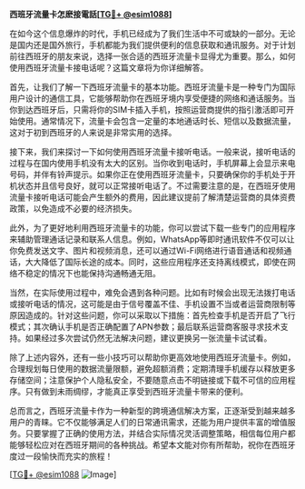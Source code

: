 **西班牙流量卡怎麽接電話[[TG💪+ @esim1088](https://t.me/s/esim1088)]**

在如今这个信息爆炸的时代，手机已经成为了我们生活中不可或缺的一部分。无论是国内还是国外旅行，手机都能为我们提供便利的信息获取和通讯服务。对于计划前往西班牙的朋友来说，选择一张合适的西班牙流量卡显得尤为重要。那么，如何使用西班牙流量卡接电话呢？这篇文章将为你详细解答。

首先，让我们了解一下西班牙流量卡的基本功能。西班牙流量卡是一种专门为国际用户设计的通信工具，它能够帮助你在西班牙境内享受便捷的网络和通话服务。当你到达西班牙后，只需将你的SIM卡插入手机，按照运营商提供的指引激活即可开始使用。通常情况下，流量卡会包含一定量的本地通话时长、短信以及数据流量，这对于初到西班牙的人来说是非常实用的选择。

接下来，我们来探讨一下如何使用西班牙流量卡接听电话。一般来说，接听电话的过程与在国内使用手机没有太大的区别。当你收到电话时，手机屏幕上会显示来电号码，并伴有铃声提示。如果你正在使用西班牙流量卡，只要确保你的手机处于开机状态并且信号良好，就可以正常接听电话了。不过需要注意的是，在西班牙使用流量卡接听电话可能会产生额外的费用，因此建议提前了解清楚运营商的具体资费政策，以免造成不必要的经济损失。

此外，为了更好地利用西班牙流量卡的功能，你可以尝试下载一些专门的应用程序来辅助管理通话记录和联系人信息。例如，WhatsApp等即时通讯软件不仅可以让你免费发送文字、图片和视频消息，还可以通过Wi-Fi网络进行语音通话和视频通话，大大降低了国际长途的成本。同时，这些应用程序还支持离线模式，即使在网络不稳定的情况下也能保持沟通畅通无阻。

当然，在实际使用过程中，难免会遇到各种问题。比如有时候会出现无法拨打电话或接听电话的情况，这可能是由于信号覆盖不佳、手机设置不当或者运营商限制等原因造成的。针对这些问题，你可以采取以下措施：首先检查手机是否开启了飞行模式；其次确认手机是否正确配置了APN参数；最后联系运营商客服寻求技术支持。如果经过多次尝试仍然无法解决问题，建议更换另一张流量卡试试看。

除了上述内容外，还有一些小技巧可以帮助你更高效地使用西班牙流量卡。例如，合理规划每日使用的数据流量限额，避免超额消费；定期清理手机缓存以释放更多存储空间；注意保护个人隐私安全，不要随意点击不明链接或下载不可信的应用程序。只有做到未雨绸缪，才能真正享受到西班牙流量卡带来的便利。

总而言之，西班牙流量卡作为一种新型的跨境通信解决方案，正逐渐受到越来越多用户的青睐。它不仅能够满足人们的日常通讯需求，还能为用户提供丰富的增值服务。只要掌握了正确的使用方法，并结合实际情况灵活调整策略，相信每位用户都能够轻松应对在西班牙期间的各种挑战。希望本文能对你有所帮助，祝你在西班牙度过一段愉快而充实的旅程！

[[TG💪+ @esim1088](https://t.me/s/esim1088) ![Image](https://i.postimg.cc/4NQfJmqS/Snipaste-2025-05-13-00-14-12.png)]